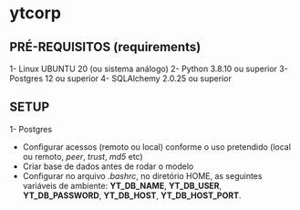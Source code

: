 # ytcorp

## PRÉ-REQUISITOS (requirements)

1- Linux UBUNTU 20 (ou sistema análogo)
2- Python 3.8.10 ou superior
3- Postgres 12 ou superior
4- SQLAlchemy 2.0.25 ou superior


## SETUP

1- Postgres
  - Configurar acessos (remoto ou local) conforme o uso pretendido (local ou remoto, _peer_, _trust_, _md5_ etc)
  - Criar base de dados antes de rodar o modelo
  - Configurar no arquivo _.bashrc_, no diretório HOME, as seguintes variáveis de ambiente: **YT_DB_NAME**, **YT_DB_USER**, **YT_DB_PASSWORD**, **YT_DB_HOST**, **YT_DB_HOST_PORT**.
